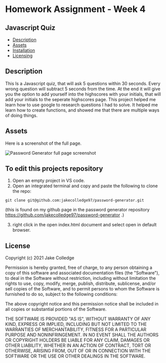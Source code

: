 # Homework Assignment - Week 4

## Javascript Quiz

- [Description](#Description)
- [Assets](#Assets)
- [Installation](#To-edit-this-projects-repository)
- [Licensing](#License)

## Description

This Is a Javascript quiz, that will ask 5 questions within 30 seconds. Every wrong question will subtract 5 seconds from the time. At the end it will give you the option to add yourself into the highscores with your initials, that will add your initials to the seperate highscores page. This project helped me learn how to use google to research questions I had to solve. It helped me learn how to create functions, and showed me that there are multiple ways of doing things. 

## Assets

Here is a screenshot of the full page.

![Password Generator full page screenshot](fullpage.png)


## To edit this projects repository

1. Open an empty project in VS code.
2. Open an integrated terminal and copy and paste the following to clone the repo:
```
git clone git@github.com:jakecolledge97/password-generator.git
```
(this is found on my github page in the password generator repository https://github.com/jakecolledge97/password-generator .)

3. right click in the open index.html document and select open in default browser.


## License 

Copyright (c) 2021 Jake Colledge

Permission is hereby granted, free of charge, to any person obtaining a copy
of this software and associated documentation files (the "Software"), to deal
in the Software without restriction, including without limitation the rights
to use, copy, modify, merge, publish, distribute, sublicense, and/or sell
copies of the Software, and to permit persons to whom the Software is
furnished to do so, subject to the following conditions:

The above copyright notice and this permission notice shall be included in all
copies or substantial portions of the Software.

THE SOFTWARE IS PROVIDED "AS IS", WITHOUT WARRANTY OF ANY KIND, EXPRESS OR
IMPLIED, INCLUDING BUT NOT LIMITED TO THE WARRANTIES OF MERCHANTABILITY,
FITNESS FOR A PARTICULAR PURPOSE AND NONINFRINGEMENT. IN NO EVENT SHALL THE
AUTHORS OR COPYRIGHT HOLDERS BE LIABLE FOR ANY CLAIM, DAMAGES OR OTHER
LIABILITY, WHETHER IN AN ACTION OF CONTRACT, TORT OR OTHERWISE, ARISING FROM,
OUT OF OR IN CONNECTION WITH THE SOFTWARE OR THE USE OR OTHER DEALINGS IN THE
SOFTWARE.